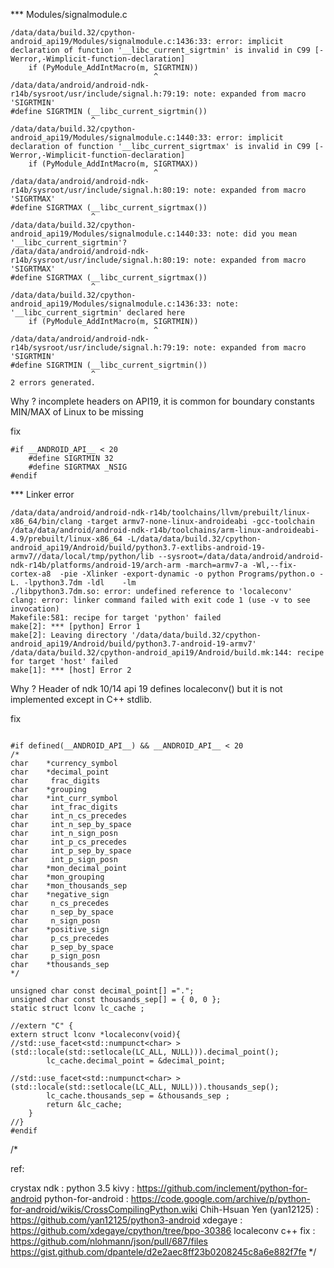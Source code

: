 *** Modules/signalmodule.c
```
/data/data/build.32/cpython-android_api19/Modules/signalmodule.c:1436:33: error: implicit declaration of function '__libc_current_sigrtmin' is invalid in C99 [-Werror,-Wimplicit-function-declaration]
    if (PyModule_AddIntMacro(m, SIGRTMIN))
                                ^
/data/data/android/android-ndk-r14b/sysroot/usr/include/signal.h:79:19: note: expanded from macro 'SIGRTMIN'
#define SIGRTMIN (__libc_current_sigrtmin())
                  ^
/data/data/build.32/cpython-android_api19/Modules/signalmodule.c:1440:33: error: implicit declaration of function '__libc_current_sigrtmax' is invalid in C99 [-Werror,-Wimplicit-function-declaration]
    if (PyModule_AddIntMacro(m, SIGRTMAX))
                                ^
/data/data/android/android-ndk-r14b/sysroot/usr/include/signal.h:80:19: note: expanded from macro 'SIGRTMAX'
#define SIGRTMAX (__libc_current_sigrtmax())
                  ^
/data/data/build.32/cpython-android_api19/Modules/signalmodule.c:1440:33: note: did you mean '__libc_current_sigrtmin'?
/data/data/android/android-ndk-r14b/sysroot/usr/include/signal.h:80:19: note: expanded from macro 'SIGRTMAX'
#define SIGRTMAX (__libc_current_sigrtmax())
                  ^
/data/data/build.32/cpython-android_api19/Modules/signalmodule.c:1436:33: note: '__libc_current_sigrtmin' declared here
    if (PyModule_AddIntMacro(m, SIGRTMIN))
                                ^
/data/data/android/android-ndk-r14b/sysroot/usr/include/signal.h:79:19: note: expanded from macro 'SIGRTMIN'
#define SIGRTMIN (__libc_current_sigrtmin())
                  ^
2 errors generated.
```
Why ?  incomplete headers on API19, it is common for boundary constants MIN/MAX of Linux to be missing 

fix
```
#if __ANDROID_API__ < 20
    #define SIGRTMIN 32
    #define SIGRTMAX _NSIG
#endif
```


*** Linker error 
```
/data/data/android/android-ndk-r14b/toolchains/llvm/prebuilt/linux-x86_64/bin/clang -target armv7-none-linux-androideabi -gcc-toolchain /data/data/android/android-ndk-r14b/toolchains/arm-linux-androideabi-4.9/prebuilt/linux-x86_64 -L/data/data/build.32/cpython-android_api19/Android/build/python3.7-extlibs-android-19-armv7//data/local/tmp/python/lib --sysroot=/data/data/android/android-ndk-r14b/platforms/android-19/arch-arm -march=armv7-a -Wl,--fix-cortex-a8  -pie -Xlinker -export-dynamic -o python Programs/python.o -L. -lpython3.7dm -ldl    -lm  
./libpython3.7dm.so: error: undefined reference to 'localeconv'
clang: error: linker command failed with exit code 1 (use -v to see invocation)
Makefile:581: recipe for target 'python' failed
make[2]: *** [python] Error 1
make[2]: Leaving directory '/data/data/build.32/cpython-android_api19/Android/build/python3.7-android-19-armv7'
/data/data/build.32/cpython-android_api19/Android/build.mk:144: recipe for target 'host' failed
make[1]: *** [host] Error 2
```
Why ?
Header of ndk 10/14 api 19 defines localeconv() but it is not implemented except in C++ stdlib.

fix
```

#if defined(__ANDROID_API__) && __ANDROID_API__ < 20
/*
char    *currency_symbol
char    *decimal_point
char     frac_digits
char    *grouping
char    *int_curr_symbol
char     int_frac_digits
char     int_n_cs_precedes
char     int_n_sep_by_space
char     int_n_sign_posn
char     int_p_cs_precedes
char     int_p_sep_by_space
char     int_p_sign_posn
char    *mon_decimal_point
char    *mon_grouping
char    *mon_thousands_sep
char    *negative_sign
char     n_cs_precedes
char     n_sep_by_space
char     n_sign_posn
char    *positive_sign
char     p_cs_precedes
char     p_sep_by_space
char     p_sign_posn
char    *thousands_sep
*/

unsigned char const decimal_point[] =".";
unsigned char const thousands_sep[] = { 0, 0 };
static struct lconv lc_cache ;

//extern "C" {
extern struct lconv *localeconv(void){
//std::use_facet<std::numpunct<char> >(std::locale(std::setlocale(LC_ALL, NULL))).decimal_point();
        lc_cache.decimal_point = &decimal_point;

//std::use_facet<std::numpunct<char> >(std::locale(std::setlocale(LC_ALL, NULL))).thousands_sep();
        lc_cache.thousands_sep = &thousands_sep ;
        return &lc_cache;
    }
//}
#endif
```



/*

ref:

  crystax ndk : python 3.5
  kivy : https://github.com/inclement/python-for-android
  python-for-android : https://code.google.com/archive/p/python-for-android/wikis/CrossCompilingPython.wiki
  Chih-Hsuan Yen (yan12125) : https://github.com/yan12125/python3-android
  xdegaye : https://github.com/xdegaye/cpython/tree/bpo-30386
  localeconv c++ fix :
        https://github.com/nlohmann/json/pull/687/files
        https://gist.github.com/dpantele/d2e2aec8ff23b0208245c8a6e882f7fe
*/
